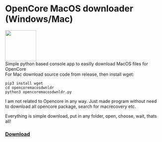 # OpenCore MacOS downloader (Windows/Mac)
 <img src="https://xxanqw.xyz/assets/img/sticker.png" width="100px" height="100px"></img><br>
 Simple python based console app to easilly download MacOS files for OpenCore<br>
For Mac download source code from release, then install wget:
```
pip3 install wget
cd opencoremacosdwnldr
python3 opencoremacosdwnldr.py
```

I am not related to Opencore in any way. Just made program without need to download all opencore package, search for macrecovery etc.

Everything is simple download, put in any folder, open, choose, wait, thats all!

<a href="https://github.com/xxanqw/OpenCore-MacOS-downloader/releases"><h3>Download</h3></a>
